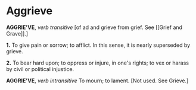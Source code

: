 # Aggrieve

**AGGRIE'VE**, _verb transitive_ \[of ad and grieve from grief. See [[Grief and Grave]].\]

**1.** To give pain or sorrow; to afflict. In this sense, it is nearly superseded by grieve.

**2.** To bear hard upon; to oppress or injure, in one's rights; to vex or harass by civil or political injustice.

**AGGRIE'VE**, _verb intransitive_ To mourn; to lament. \[Not used. See Grieve.\]